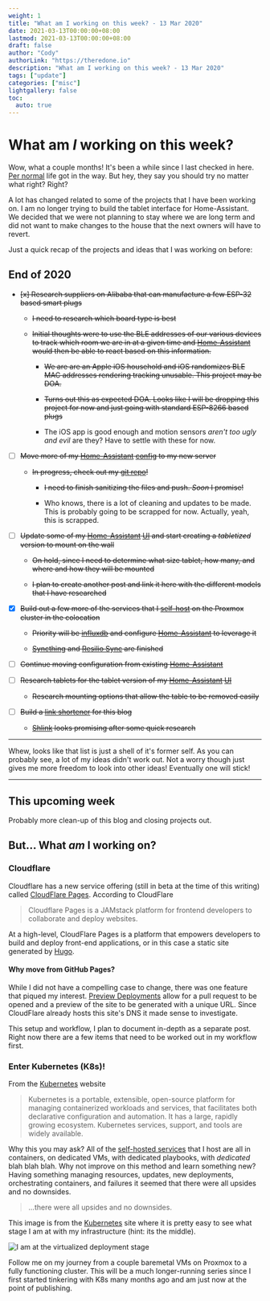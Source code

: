 ```yaml
---
weight: 1
title: "What am I working on this week? - 13 Mar 2020"
date: 2021-03-13T00:00:00+08:00
lastmod: 2021-03-13T00:00:00+08:00
draft: false
author: "Cody"
authorLink: "https://theredone.io"
description: "What am I working on this week? - 13 Mar 2020"
tags: ["update"]
categories: ["misc"]
lightgallery: false
toc:
  auto: true
---
```


# What am _I_ working on this week?

Wow, what a couple months! It's been a while since I last checked in here. [Per normal][1] life got in the way. But hey, they say you should try no matter what right? Right?

A lot has changed related to some of the projects that I have been working on. I am no longer trying to build the tablet interface for Home-Assistant. We decided that we were not planning to stay where we are long term and did not want to make changes to the house that the next owners will have to revert.

Just a quick recap of the projects and ideas that I was working on before:

## End of 2020

- ~~[x] Research suppliers on Alibaba that can manufacture a few ESP-32 based smart plugs~~

  - ~~I need to research which board type is best~~

  - ~~Initial thoughts were to use the BLE addresses of our various devices to track which room we are in at a given time and [Home-Assistant][2] would then be able to react based on this information.~~

    - ~~We are are an Apple iOS household and iOS randomizes BLE MAC addresses rendering tracking unusable. This project may be DOA.~~

    - ~~Turns out this as expected DOA. Looks like I will be dropping this project for now and just going with standard ESP-8266 based plugs~~

    - The iOS app is good enough and motion sensors _aren't too ugly and evil_ are they? Have to settle with these for now.

- [ ] ~~Move more of my [Home-Assistant][2] [config][3] to my new server~~

  - ~~In progress, check out my [git repo][3]!~~

    - ~~I need to finish sanitizing the files and push. _Soon_ I promise!~~

    - Who knows, there is a lot of cleaning and updates to be made. This is probably going to be scrapped for now. Actually, yeah, this is scrapped.

- [ ] ~~Update some of my [Home-Assistant][2] [UI][3] and start creating a _tabletized_ version to mount on the wall~~

  - ~~On hold, since I need to determine what size tablet, how many, and where and how they will be mounted~~

  - ~~I plan to create another post and link it here with the different models that I have researched~~

- [x] ~~Build out a few more of the services that I [self-host][4] on the Proxmox cluster in the colocation~~

  - ~~Priority will be [influxdb][5] and configure [Home-Assistant][2] to leverage it~~

  - ~~[Syncthing][6] and [Resilio Sync][7] are finished~~

- [ ] ~~Continue moving configuration from existing [Home-Assistant][2]~~

- [ ] ~~Research tablets for the tablet version of my [Home-Assistant][2] [UI][3]~~

  - ~~Research mounting options that allow the table to be removed easily~~

- [ ] ~~Build a [link shortener][8] for this blog~~

  - ~~[Shlink][9] looks promising after some quick research~~

---

Whew, looks like that list is just a shell of it's former self. As you can probably see, a lot of my ideas didn't work out. Not a worry though just gives me more freedom to look into other ideas! Eventually one will stick!

---


## This upcoming week

Probably more clean-up of this blog and closing projects out.


## But... What _am_ I working on?

### Cloudflare

Cloudflare has a new service offering (still in beta at the time of this writing) called [CloudFlare Pages][10]. According to CloudFlare

> Cloudflare Pages is a JAMstack platform for frontend developers to collaborate and deploy websites.

At a high-level, CloudFlare Pages is a platform that empowers developers to build and deploy front-end applications, or in this case a static site generated by [Hugo][11].

#### Why move from GitHub Pages?

While I did not have a compelling case to change, there was one feature that piqued my interest. [Preview Deployments][12] allow for a pull request to be opened and a preview of the site to be generated with a unique URL. Since CloudFlare already hosts this site's DNS it made sense to investigate.

This setup and workflow, I plan to document in-depth as a separate post. Right now there are a few items that need to be worked out in my workflow first.

### Enter Kubernetes (K8s)!

From the [Kubernetes][13] website

> Kubernetes is a portable, extensible, open-source platform for managing containerized workloads and services, that facilitates both declarative configuration and automation. It has a large, rapidly growing ecosystem. Kubernetes services, support, and tools are widely available.

Why this you may ask? All of the [self-hosted services][14] that I host are all in containers, on dedicated VMs, with dedicated playbooks, with _dedicated_ blah blah blah. Why not improve on this method and learn something new? Having something managing resources, updates, new deployments, orchestrating containers, and failures it seemed that there were all upsides and no downsides.

> ...there were all upsides and no downsides.

This image is from the [Kubernetes][13] site where it is pretty easy to see what stage I am at with my infrastructure (hint: its the middle).

![I am at the virtualized deployment stage][15]

Follow me on my journey from a couple baremetal VMs on Proxmox to a fully functioning cluster. This will be a much longer-running series since I first started tinkering with K8s many months ago and am just now at the point of publishing.

<!-- External Links -->
[1]: https://theredone.io/posts/2020/10/happy-halloween/
[2]: https://www.home-assistant.io/
[3]: https://github.com/claughinghouse/home-assistant-config
[4]: https://github.com/claughinghouse/infra/blob/master/hosts.ini
[5]: https://hub.docker.com/_/influxdb
[6]: https://hub.docker.com/r/linuxserver/syncthing
[7]: https://hub.docker.com/r/linuxserver/resilio-sync
[8]: https://github.com/claughinghouse/infra/blob/master/hosts.ini#L4
[9]: https://shlink.io/
[10]: https://pages.cloudflare.com/
[11]: https://gohugo.io/
[12]: https://developers.cloudflare.com/pages/platform/preview-deployments
[13]: https://kubernetes.io/
[14]: https://github.com/claughinghouse/infra
[15]: /images/2021/3/d4fa845c-fcbf-416c-93f0-5782d0acc088.svg
